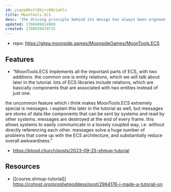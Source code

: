 ```yaml
---
id: ycqcp06stl6bjrc00ziwhlv
title: MoonTools.ECS
desc: 'the driving principle behind its design has always been ergonomics'
updated: 1708409814969
created: 1708039479715
---
```


- repo: https://gitea.moonside.games/MoonsideGames/MoonTools.ECS

## Features

- "MoonTools.ECS implements all the important parts of ECS, with two additions. the common one is entity relations, which we will talk about later in the tutorial. lots of ECS libraries include relations, which are basically components that are associated with two entities instead of just one.

the uncommon feature which i think makes MoonTools.ECS extremely special is messages. i explain this later in the tutorial as well, but messages are stores of data like components that can be sent by systems and read by other systems. messages are destroyed at the end of every frame. this allows systems to easily communicate in a loosely coupled way, i.e. without directly referencing each other. messages solve a huge number of problems that come up with the ECS architecture, and substantially reduce overall awkwardness."
  - https://blood.church/posts/2023-09-25-shmup-tutorial

## Resources

- [[course.shmup-tutorial]] https://cohost.org/prophetgoddess/post/2964176-i-made-a-tutorial-on